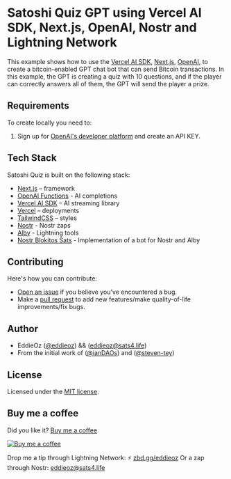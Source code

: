 # Satoshi Quiz GPT using Vercel AI SDK, Next.js, OpenAI, Nostr and Lightning Network

This example shows how to use the [Vercel AI SDK](https://sdk.vercel.ai/docs), [Next.js](https://nextjs.org), [OpenAI](https://openai.com),  to create a bitcoin-enabled GPT chat bot that can send Bitcoin transactions. In this example, the GPT is creating a quiz with 10 questions, and if the player can correctly answers all of them, the GPT will send the player a prize.

## Requirements

To create locally you need to:

1. Sign up for [OpenAI's developer platform](https://platform.openai.com/signup) and create an API KEY.

## Tech Stack

Satoshi Quiz is built on the following stack:

- [Next.js](https://nextjs.org/) – framework
- [OpenAI Functions](https://platform.openai.com/docs/guides/gpt/function-calling) - AI completions
- [Vercel AI SDK](https://sdk.vercel.ai/docs) – AI streaming library
- [Vercel](https://vercel.com) – deployments
- [TailwindCSS](https://tailwindcss.com/) – styles
- [Nostr](https://github.com/nbd-wtf/nostr-tools) - Nostr zaps
- [Alby](https://github.com/getAlby/js-lightning-tools) - Lightning tools
- [Nostr Blokitos Sats](https://github.com/eddieoz/nostr-blokitos-sats) - Implementation of a bot for Nostr and Alby

## Contributing

Here's how you can contribute:

- [Open an issue](https://github.com/eddieoz/satoshiquiz/issues) if you believe you've encountered a bug.
- Make a [pull request](https://github.com/eddieoz/satoshiquiz/pull) to add new features/make quality-of-life improvements/fix bugs.

## Author

- EddieOz ([@eddieoz](https://twitter.com/eddieoz)) && ([eddieoz@sats4.life](https://primal.net/p/npub1atrrqav7xyur93xszyaeuyyzy70mpmax488grndfaz3kddyc3dyquawyga))
- From the initial work of ([@ianDAOs](https://github.com/ianDAOs/demo-crypto-llm-20questions_)) and ([@steven-tey](https://github.com/steven-tey/chathn))

## License

Licensed under the [MIT license](https://github.com/eddieoz/satoshiquiz/blob/main/LICENSE.md).

## Buy me a coffee
Did you like it? [Buy me a coffee](https://www.buymeacoffee.com/eddieoz)

[![Buy me a coffee](https://ipfs.io/ipfs/QmR6W4L3XiozMQc3EjfFeqSkcbu3cWnhZBn38z2W2FuTMZ?filename=buymeacoffee.webp)](https://www.buymeacoffee.com/eddieoz)

Drop me a tip through Lightning Network: ⚡ [zbd.gg/eddieoz](https://zbd.gg/eddieoz)
Or a zap through Nostr: [eddieoz@sats4.life](https://primal.net/p/npub1atrrqav7xyur93xszyaeuyyzy70mpmax488grndfaz3kddyc3dyquawyga)